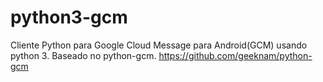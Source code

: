 # python3-gcm
Cliente Python para Google Cloud Message  para Android(GCM) usando python 3. Baseado no python-gcm. https://github.com/geeknam/python-gcm 
